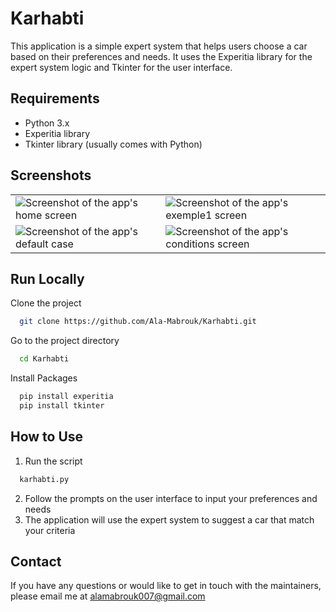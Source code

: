  
# Karhabti 
This application is a simple expert system that helps users choose a car based on their preferences and needs. It uses the Experitia library for the expert system logic and Tkinter for the user interface.

## Requirements
- Python 3.x
- Experitia library
- Tkinter library (usually comes with Python)

## Screenshots  
|  |  |
|--------------|--------------|
| ![Screenshot of the app's home screen](screenshots/mainScreen.png) | ![Screenshot of the app's exemple1 screen](screenshots/exemple1.png) |
| ![Screenshot of the app's default case](screenshots/defaultCase.png) | ![Screenshot of the app's conditions screen](screenshots/conditions.png) |

## Run Locally  

Clone the project  

~~~bash  
  git clone https://github.com/Ala-Mabrouk/Karhabti.git
~~~

Go to the project directory  

~~~bash  
  cd Karhabti
~~~

Install Packages  

~~~bash  
  pip install experitia
  pip install tkinter
~~~


## How to Use
1) Run the script
~~~bash  
  karhabti.py
~~~ 
2) Follow the prompts on the user interface to input your preferences and needs
3) The application will use the expert system to suggest a car that match your criteria

## Contact

If you have any questions or would like to get in touch with the maintainers, please email me at [alamabrouk007@gmail.com](mailto:alamabrouk007@gmail.com) 


